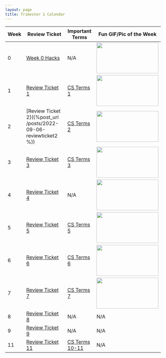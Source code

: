 ```yaml
---
layout: page
title: Trimester 1 Calendar
---
```


| Week |   Review Ticket  | Important Terms | Fun GIF/Pic of the Week |
| ---- | ---------------- | --------------- | ------------------- |
|   0  | <a href="https://github.com/kayleehou/myproject/issues/2#issue-1345798824" rel="nofollow">Week 0 Hacks</a> |       N/A       | <img src="https://miro.medium.com/max/1400/1*VMmvImch6VU5pc2VktY1uw.gif" width="200" height="100" /> |
|   1  | <a href="https://kayleehou.github.io/myproject/review%20tickets/2022/09/02/reviewticket1.html" rel="nofollow">Review Ticket 1</a> | <a href="https://kayleehou.github.io/myproject/markdown/2022/08/28/csterms.html" rel="nofollow">CS Terms 1</a>  | <img src="https://scitechdaily.com/images/Computer-Code-Speed-Algorithm-Concept.gif" width="200" height="100" /> |
|   2  | [Review Ticket 2]({%post_url /posts/2022-09-06-reviewticket2 %})  | <a href="https://kayleehou.github.io/myproject/cs%20terms/2022/09/05/csterms2.html" rel="nofollow">CS Terms 2</a> | <img src="https://www.kindpng.com/picc/m/151-1510104_computer-science-clip-art-hd-png-download.png" width="200" height="100" /> |
|   3  | <a href="https://github.com/kayleehou/myproject/issues/8#issue-1369227415" rel="nofollow">Review Ticket 3</a> |  <a href="https://kayleehou.github.io/myproject/cs%20terms/2022/09/11/csterms3.html" rel="nofollow">CS Terms 3</a> | <img src="https://i.chzbgr.com/full/9673052416/h59373B90/person-write-code-run-code-have-bug-have-bug-feature" width="200" height="100" /> |
|   4  | <a href="https://github.com/kayleehou/myproject/issues/9" rel="nofollow">Review Ticket 4</a> |     N/A     | <img src="https://d2r55xnwy6nx47.cloudfront.net/uploads/2019/04/Multiplication_2880x1220_HPA.gif" width="200" height="100" /> |
|   5  | <a href="https://github.com/kayleehou/myproject/issues/12#issue-1385517165" rel="nofollow">Review Ticket 5</a> | <a href="https://kayleehou.github.io/myproject/cs%20terms/2022/09/25/csterms5.html" rel="nofollow">CS Terms 5</a> |  <img src="https://images3.content-hci.com/commimg/myhotcourses/blog/post/myhc_89683.jpg" width="200" height="100" /> |
|   6   | <a href="https://github.com/kayleehou/myproject/issues/16#issue-1395008334" rel="nofollow">Review Ticket 6</a> | <a href="https://kayleehou.github.io/myproject/cs%20terms/2022/10/03/csterm6.html" rel="nofollow"> CS Terms 6</a>  |  <img src="https://upload.wikimedia.org/wikipedia/commons/thumb/0/02/Computer_science_education.png/475px-Computer_science_education.png" width="200" height="100" /> |
|    7   | <a href="https://github.com/kayleehou/myproject/issues/17#issue-1402711742" rel="nofollow"> Review Ticket 7</a> | <a href="https://kayleehou.github.io/myproject/cs%20terms/2022/10/06/csterm7.html" rel="nofollow"> CS Terms 7</a> | <img src="https://i.pinimg.com/736x/74/af/ed/74afedb88267056267080096c3da2b3c.jpg" width="200" height="100" /> |
|    8   | <a href="https://github.com/kayleehou/myproject/issues/18#issue-1411027848" rel="nofollow"> Review Ticket 8 </a> | N/A | N/A |
|    9    | <a href="https://github.com/kayleehou/myproject/issues/20#issue-1421407930" rel="nofollow"> Review Ticket 9 </a> | N/A | N/A |
|    11    | <a href="https://github.com/kayleehou/myproject/issues/22#issue-1435666595" rel="nofollow"> Review Ticket 11 </a> | <a href="https://kayleehou.github.io/myproject/cs%20terms/2022/10/28/csterms10.html" rel="nofollow"> CS Terms 10-11 </a> | N/A  |